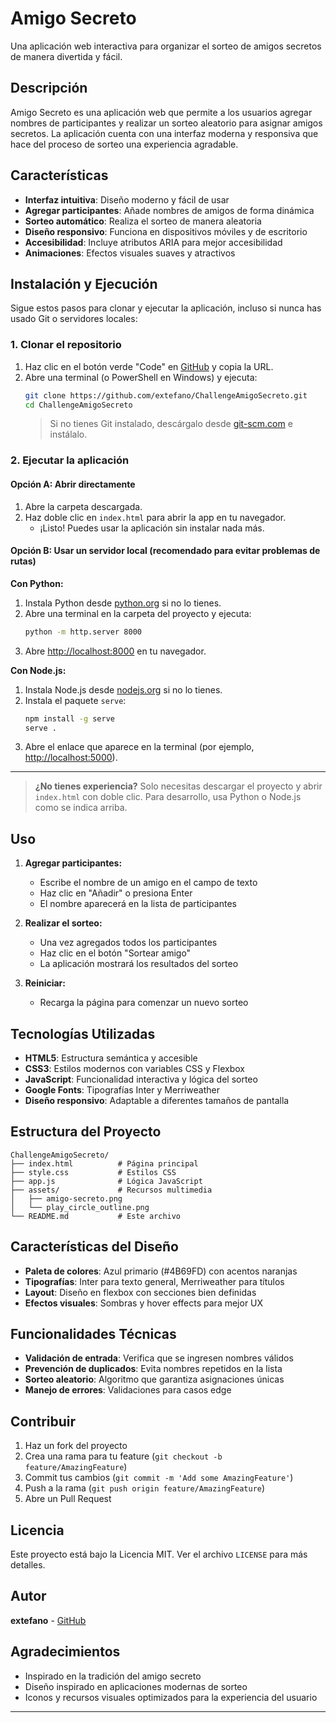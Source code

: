
# Amigo Secreto

Una aplicación web interactiva para organizar el sorteo de amigos secretos de manera divertida y fácil.

## Descripción

Amigo Secreto es una aplicación web que permite a los usuarios agregar nombres de participantes y realizar un sorteo aleatorio para asignar amigos secretos. La aplicación cuenta con una interfaz moderna y responsiva que hace del proceso de sorteo una experiencia agradable.

## Características

- **Interfaz intuitiva**: Diseño moderno y fácil de usar
- **Agregar participantes**: Añade nombres de amigos de forma dinámica
- **Sorteo automático**: Realiza el sorteo de manera aleatoria
- **Diseño responsivo**: Funciona en dispositivos móviles y de escritorio
- **Accesibilidad**: Incluye atributos ARIA para mejor accesibilidad
- **Animaciones**: Efectos visuales suaves y atractivos


## Instalación y Ejecución

Sigue estos pasos para clonar y ejecutar la aplicación, incluso si nunca has usado Git o servidores locales:

### 1. Clonar el repositorio

1. Haz clic en el botón verde "Code" en [GitHub](https://github.com/extefano/ChallengeAmigoSecreto) y copia la URL.
2. Abre una terminal (o PowerShell en Windows) y ejecuta:
   ```bash
   git clone https://github.com/extefano/ChallengeAmigoSecreto.git
   cd ChallengeAmigoSecreto
   ```
   > Si no tienes Git instalado, descárgalo desde [git-scm.com](https://git-scm.com/) e instálalo.

### 2. Ejecutar la aplicación

#### Opción A: Abrir directamente

1. Abre la carpeta descargada.
2. Haz doble clic en `index.html` para abrir la app en tu navegador.
   - ¡Listo! Puedes usar la aplicación sin instalar nada más.

#### Opción B: Usar un servidor local (recomendado para evitar problemas de rutas)

**Con Python:**
1. Instala Python desde [python.org](https://www.python.org/) si no lo tienes.
2. Abre una terminal en la carpeta del proyecto y ejecuta:
   ```bash
   python -m http.server 8000
   ```
3. Abre [http://localhost:8000](http://localhost:8000) en tu navegador.

**Con Node.js:**
1. Instala Node.js desde [nodejs.org](https://nodejs.org/) si no lo tienes.
2. Instala el paquete `serve`:
   ```bash
   npm install -g serve
   serve .
   ```
3. Abre el enlace que aparece en la terminal (por ejemplo, [http://localhost:5000](http://localhost:5000)).

---

> **¿No tienes experiencia?**
> Solo necesitas descargar el proyecto y abrir `index.html` con doble clic. Para desarrollo, usa Python o Node.js como se indica arriba.

## Uso

1. **Agregar participantes:**
   - Escribe el nombre de un amigo en el campo de texto
   - Haz clic en "Añadir" o presiona Enter
   - El nombre aparecerá en la lista de participantes

2. **Realizar el sorteo:**
   - Una vez agregados todos los participantes
   - Haz clic en el botón "Sortear amigo"
   - La aplicación mostrará los resultados del sorteo

3. **Reiniciar:**
   - Recarga la página para comenzar un nuevo sorteo

## Tecnologías Utilizadas

- **HTML5**: Estructura semántica y accesible
- **CSS3**: Estilos modernos con variables CSS y Flexbox
- **JavaScript**: Funcionalidad interactiva y lógica del sorteo
- **Google Fonts**: Tipografías Inter y Merriweather
- **Diseño responsivo**: Adaptable a diferentes tamaños de pantalla

## Estructura del Proyecto

```
ChallengeAmigoSecreto/
├── index.html          # Página principal
├── style.css           # Estilos CSS
├── app.js              # Lógica JavaScript
├── assets/             # Recursos multimedia
│   ├── amigo-secreto.png
│   └── play_circle_outline.png
└── README.md           # Este archivo
```

## Características del Diseño

- **Paleta de colores**: Azul primario (#4B69FD) con acentos naranjas
- **Tipografías**: Inter para texto general, Merriweather para títulos
- **Layout**: Diseño en flexbox con secciones bien definidas
- **Efectos visuales**: Sombras y hover effects para mejor UX

## Funcionalidades Técnicas

- **Validación de entrada**: Verifica que se ingresen nombres válidos
- **Prevención de duplicados**: Evita nombres repetidos en la lista
- **Sorteo aleatorio**: Algoritmo que garantiza asignaciones únicas
- **Manejo de errores**: Validaciones para casos edge

## Contribuir

1. Haz un fork del proyecto
2. Crea una rama para tu feature (`git checkout -b feature/AmazingFeature`)
3. Commit tus cambios (`git commit -m 'Add some AmazingFeature'`)
4. Push a la rama (`git push origin feature/AmazingFeature`)
5. Abre un Pull Request

## Licencia

Este proyecto está bajo la Licencia MIT. Ver el archivo `LICENSE` para más detalles.

## Autor

**extefano** - [GitHub](https://github.com/extefano)

## Agradecimientos

- Inspirado en la tradición del amigo secreto
- Diseño inspirado en aplicaciones modernas de sorteo
- Iconos y recursos visuales optimizados para la experiencia del usuario

---

